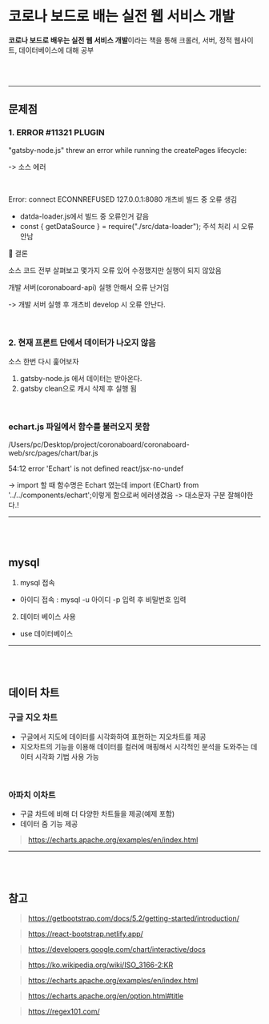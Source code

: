 # 코로나 보드로 배는 실전 웹 서비스 개발 

**코로나 보드로 배우는 실전 웹 서비스 개발**이라는 책을 통해 크롤러, 서버, 정적 웹사이트, 데이터베이스에 대해 공부

<br><br>

---

## 문제점

### 1.  ERROR #11321  PLUGIN
"gatsby-node.js" threw an error while running the createPages lifecycle:

-> 소스 에러

<br>

Error: connect ECONNREFUSED 127.0.0.1:8080
개츠비 빌드 중 오류 생김

- datda-loader.js에서 빌드 중 오류인거 같음
- const { getDataSource } = require("./src/data-loader"); 주석 처리 시 오류 안남

🚗 결론

소스 코드 전부 살펴보고 몇가지 오류 있어 수정했지만 실행이 되지 않았음

개발 서버(coronaboard-api) 실행 안해서 오류 난거임

-> 개발 서버 실행 후 개츠비 develop 시 오류 안난다.

<br>

### 2. 현재 프론트 단에서 데이터가 나오지 않음
소스 한번 다시 훑어보자

1. gatsby-node.js 에서 데이터는 받아온다.
2. gatsby clean으로 캐시 삭제 후 실행 됨

<br>

### echart.js 파일에서 함수를 불러오지 못함
/Users/pc/Desktop/project/coronaboard/coronaboard-web/src/pages/chart/bar.js

  54:12  error  'Echart' is not defined  react/jsx-no-undef

-> import 할 때 함수명은 Echart 였는데 import {EChart} from '../../components/echart';이렇게 함으로써 에러생겼음
-> 대소문자 구분 잘해야한다.!



---
<br><br>

## mysql
1. mysql 접속
 - 아이디 접속 : mysql -u 아이디 -p 입력 후 비밀번호 입력

2. 데이터 베이스 사용
- use 데이터베이스



---
<br><br>

## 데이터 차트

### 구글 지오 차트
- 구글에서 지도에 데이터를 시각화하여 표현하는 지오차트를 제공
- 지오차트의 기능을 이용해 데이터를 컬러에 매핑해서 시각적인 분석을 도와주는 데이터 시각화 기법 사용 가능

<br>

### 아파치 이차트
- 구글 차트에 비해 더 다양한 차트들을 제공(예제 포함)
- 데이터 줌 기능 제공
> https://echarts.apache.org/examples/en/index.html

---
<br><br>

## 참고
> https://getbootstrap.com/docs/5.2/getting-started/introduction/

> https://react-bootstrap.netlify.app/

> https://developers.google.com/chart/interactive/docs

> https://ko.wikipedia.org/wiki/ISO_3166-2:KR

> https://echarts.apache.org/examples/en/index.html

> https://echarts.apache.org/en/option.html#title

> https://regex101.com/